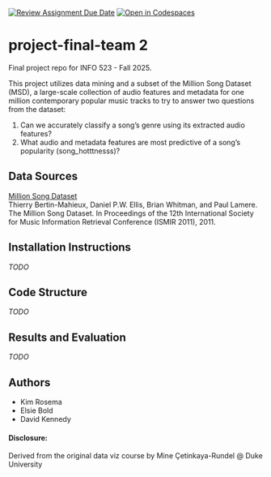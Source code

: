 [![Review Assignment Due Date](https://classroom.github.com/assets/deadline-readme-button-22041afd0340ce965d47ae6ef1cefeee28c7c493a6346c4f15d667ab976d596c.svg)](https://classroom.github.com/a/wojP3-_r)
[![Open in Codespaces](https://classroom.github.com/assets/launch-codespace-2972f46106e565e64193e422d61a12cf1da4916b45550586e14ef0a7c637dd04.svg)](https://classroom.github.com/open-in-codespaces?assignment_repo_id=21229788)
# project-final-team 2

Final project repo for INFO 523 - Fall 2025. 
   
This project utilizes data mining and a subset of the Million Song Dataset (MSD), a large-scale collection of audio features and metadata for one million contemporary popular music tracks to try to answer two questions from the dataset:  
1. Can we accurately classify a song’s genre using its extracted audio features?
2. What audio and metadata features are most predictive of a song’s popularity (song_hotttnesss)?
  
## Data Sources  
[Million Song Dataset](http://millionsongdataset.com/)  
Thierry Bertin-Mahieux, Daniel P.W. Ellis, Brian Whitman, and Paul Lamere. 
The Million Song Dataset. In Proceedings of the 12th International Society
for Music Information Retrieval Conference (ISMIR 2011), 2011.
  
## Installation Instructions  
*TODO*

## Code Structure  
*TODO*

## Results and Evaluation
*TODO*

## Authors
- Kim Rosema
- Elsie Bold
- David Kennedy  

#### Disclosure:
Derived from the original data viz course by Mine Çetinkaya-Rundel @ Duke University

